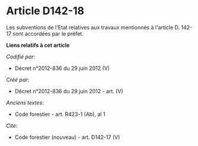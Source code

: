 # Article D142-18

Les subventions de l'Etat relatives aux travaux mentionnés à l'article D. 142-17 sont accordées par le préfet.

**Liens relatifs à cet article**

_Codifié par_:

  - Décret n°2012-836 du 29 juin 2012 (V)

_Créé par_:

  - Décret n°2012-836 du 29 juin 2012 - art. (V)

_Anciens textes_:

  - Code forestier - art. R423-1 (Ab), al 1

_Cite_:

  - Code forestier (nouveau) - art. D142-17 (V)
